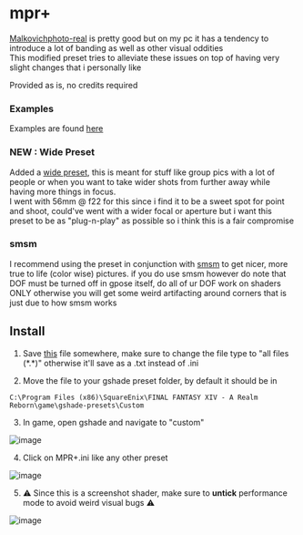 # mpr+
[Malkovichphoto-real](https://github.com/Mortalitas/GShade-Presets/blob/master/FFXIV/GShade/MalkovichPhoto-real.ini) is pretty good but on my pc it has a tendency to introduce a lot of banding as well as other visual oddities  
This modified preset tries to alleviate these issues on top of having very slight changes that i personally like  

Provided as is, no credits required  

### Examples

Examples are found [here](https://github.com/neirusalwa/mpr/tree/main/examples)

### NEW : Wide Preset  

Added a [wide preset](https://raw.githubusercontent.com/neirusalwa/mpr/main/MPR%2B%20Wide.ini), this is meant for stuff like group pics with a lot of people or when you want to take wider shots from further away while having more things in focus.  
I went with 56mm @ f22 for this since i find it to be a sweet spot for point and shoot, could've went with a wider focal or aperture but i want this preset to be as "plug-n-play" as possible so i think this is a fair compromise  

### smsm
I recommend using the preset in conjunction with [smsm](https://github.com/s-ilent/smsm-ff14) to get nicer, more true to life (color wise) pictures. if you do use smsm however do note that DOF must be turned off in gpose itself, do all of ur DOF work on shaders ONLY otherwise you will get some weird artifacting around corners that is just due to how smsm works  

## Install  
  
1. Save [this](https://raw.githubusercontent.com/neirusalwa/mpr/main/MPR%2B.ini) file somewhere, make sure to change the file type to "all files (\*.\*)" otherwise it'll save as a .txt instead of .ini  

2. Move the file to your gshade preset folder, by default it should be in 
```
C:\Program Files (x86)\SquareEnix\FINAL FANTASY XIV - A Realm Reborn\game\gshade-presets\Custom
```
3. In game, open gshade and navigate to "custom" 
   
![image](https://user-images.githubusercontent.com/14804553/167278132-5ce4d306-14dc-43bc-9c31-2fe993b4f714.png)  
  
4. Click on MPR+.ini like any other preset  
  
![image](https://user-images.githubusercontent.com/14804553/167278152-e4f599a8-d59a-4abc-a68b-3b5418210ae4.png)  
  
5. ⚠ Since this is a screenshot shader, make sure to **untick** performance mode to avoid weird visual bugs ⚠  
  
![image](https://user-images.githubusercontent.com/14804553/167278173-30449bfa-bd65-4118-9ae5-25a9e6351749.png)  
  
